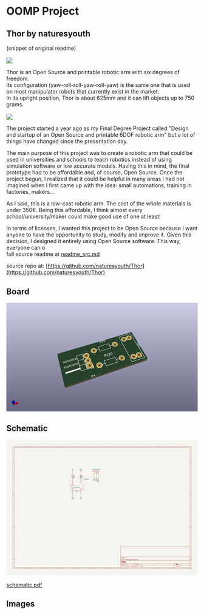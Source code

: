 # OOMP Project  
## Thor  by naturesyouth  
  
(snippet of original readme)  
  
<img src="doc/logo.png" width="500" align="center">  
  
Thor is an Open Source and printable robotic arm with six degrees of freedom.  
Its configuration (yaw-roll-roll-yaw-roll-yaw) is the same one that is used on most manipulator robots that currently exist in the market.  
In its upright position, Thor is about 625mm and it can lift objects up to 750 grams.  
  
<img src="doc/main.jpg" width="800" align="center">  
  
The project started a year ago as my Final Degree Project called "Design and startup of an Open Source and printable 6DOF robotic arm" but a lot of things have changed since the presentation day.  
  
The main purpose of this project was to create a robotic arm that could be used in universities and schools to teach robotics instead of using simulation software or low accurate models. Having this in mind, the final prototype had to be affordable and, of course, Open Source. Once the project begun, I realized that it could be helpful in many areas I had not imagined when I first came up with the idea: small automations, training in factories, makers...  
  
As I said, this is a low-cost robotic arm. The cost of the whole materials is under 350€. Being this affordable, I think almost every school/university/maker could make good use of one at least!  
  
In terms of licenses, I wanted this project to be Open Source because I want anyone to have the opportunity to study, modify and improve it. Given this decision, I designed it entirely using Open Source software. This way, everyone can o  
  full source readme at [readme_src.md](readme_src.md)  
  
source repo at: [https://github.com/naturesyouth/Thor](https://github.com/naturesyouth/Thor)  
## Board  
  
[![working_3d.png](working_3d_600.png)](working_3d.png)  
## Schematic  
  
[![working_schematic.png](working_schematic_600.png)](working_schematic.png)  
  
[schematic pdf](working_schematic.pdf)  
## Images  

